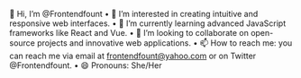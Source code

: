 👋 Hi, I’m @Frontendfount
	•	👀 I’m interested in creating intuitive and responsive web interfaces.
	•	🌱 I’m currently learning advanced JavaScript frameworks like React and Vue.
	•	💞️ I’m looking to collaborate on open-source projects and innovative web applications.
	•	📫 How to reach me: you can reach me via email at frontendfount@yahoo.com or on Twitter @Frontendfount.
 	•	😄 Pronouns: She/Her​
<!---
Frontendfount/Frontendfount is a ✨ special ✨ repository because its `README.md` (this file) appears on your GitHub profile.
You can click the Preview link to take a look at your changes.
--->
